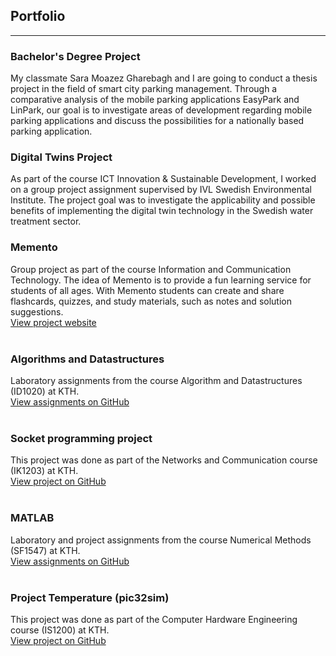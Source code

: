 ## Portfolio

---
### Bachelor's Degree Project
My classmate Sara Moazez Gharebagh and I are going to
conduct a thesis project in the field of smart city parking management.
Through a comparative analysis of the mobile parking applications
EasyPark and LinPark, our goal is to investigate areas of development
regarding mobile parking applications and discuss the possibilities
for a nationally based parking application.

### Digital Twins Project
As part of the course ICT Innovation & Sustainable Development,
I worked on a group project assignment supervised by
IVL Swedish Environmental Institute.
The project goal was to investigate the applicability
and possible benefits of implementing the
digital twin technology in the Swedish water treatment sector.

### Memento
Group project as part of the course Information and Communication Technology.
The idea of Memento is to provide a fun learning service for
students of all ages. With Memento students can create and share flashcards,
quizzes, and study materials, such as notes and solution suggestions.
<br>
[View project website](https://dracoexpo.github.io/)
<br><br>

### Algorithms and Datastructures

Laboratory assignments from the course Algorithm and Datastructures (ID1020) at KTH.
<br>
[View assignments on GitHub](https://github.com/LarisaCof/ID1020-Algorithms-and-Datastructures)
<br><br>

### Socket programming project

This project was done as part of the Networks and Communication course (IK1203) at KTH.
<br>
[View project on GitHub](https://github.com/LarisaCof/Project-IK1203)
<br><br>

### MATLAB

Laboratory and project assignments from the course Numerical Methods (SF1547) at KTH.
<br>
[View assignments on GitHub](https://github.com/LarisaCof/MATLAB)
<br><br>

### Project Temperature (pic32sim)

This project was done as part of the Computer Hardware Engineering course (IS1200) at KTH.
<br>
[View project on GitHub](https://github.com/LarisaCof/Computer-Hardware-Engineering/tree/master/Project)
<br><br>






